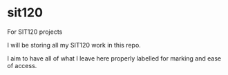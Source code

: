 # sit120
For SIT120 projects

I will be storing all my SIT120 work in this repo. 

I aim to have all of what I leave here properly labelled for marking and ease of access. 
